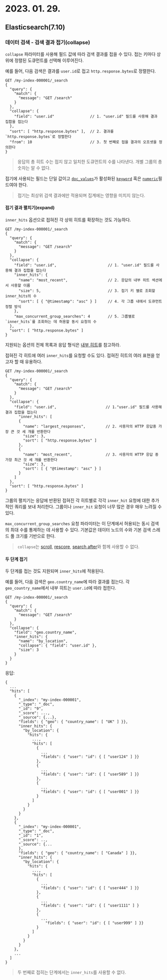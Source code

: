 # 2023. 01. 29.

## Elasticsearch(7.10)

### 데이터 검색 - 검색 결과 접기(collapse)

`collapse` 파라미터를 사용해 필드 값에 따라 검색 결과를 접을 수 있다. 접는 키마다 상위에 정렬된 도큐먼트를 선택해 이루어진다.

예를 들어, 다음 검색은 결과를 `user.id`로 접고 `http.response.bytes`로 정렬한다.

```http
GET /my-index-000001/_search
{
  "query": {
    "match": {
      "message": "GET /search"
    }
  },
  "collapse": {
    "field": "user.id"                // 1. "user.id" 필드를 사용해 결과 집합을 접는다
  },
  "sort": [ "http.response.bytes" ],  // 2. 결과를 `http.response.bytes`로 정렬한다
  "from": 10                          // 3. 첫 번째로 접을 결과의 오프셋을 정의한다
}
```

> 응답의 총 히트 수는 접지 않고 일치한 도큐먼트의 수를 나타낸다. 개별 그룹의 총 숫자는 알 수 없다.

접기에 사용되는 필드는 단일 값이고 [`doc_values`][doc-values]가 활성화된 [`keyword`][keyword-mapping] 혹은 [`numeric`][numeric-mapping]필드여야 한다.

> 접기는 최상위 검색 결과에만 적용되며 집계에는 영향을 미치지 않는다.

#### 접기 결과 펼치기(expand)

`inner_hits` 옵션으로 접혀진 각 상위 히트를 확장하는 것도 가능하다.

```http
GET /my-index-000001/_search
{
  "query": {
    "match": {
      "message": "GET /search"
    }
  },
  "collapse": {
    "field": "user.id",                       // 1. "user.id" 필드를 사용해 결과 집합을 접는다
    "inner_hits": {
      "name": "most_recent",                  // 2. 응답의 내부 히트 섹션에서 사용할 이름
      "size": 5,                              // 3. 접기 키 별로 조회할 inner_hits의 수
      "sort": [ { "@timestamp": "asc" } ]     // 4. 각 그룹 내에서 도큐먼트 정렬 방식
    },
    "max_concurrent_group_searches": 4        // 5. 그룹별로 `inner_hits`를 조회하는 데 허용할 동시 요청의 수
  },
  "sort": [ "http.response.bytes" ]
}
```

지원되는 옵션의 전체 목록과 응답 형식은 [내부 히트][inner-hit]를 참고하라.

접혀진 각 히트에 여러 `inner_hits`를 요청할 수도 있다. 접혀진 히트의 여러 표현을 얻고자 할 때 유용하다.

```http
GET /my-index-000001/_search
{
  "query": {
    "match": {
      "message": "GET /search"
    }
  },
  "collapse": {
    "field": "user.id",                      // 1."user.id" 필드를 사용해 결과 집합을 접는다
      "inner_hits": [
      {
        "name": "largest_responses",         // 2. 사용자의 HTTP 응답중 가장 큰 것 세 개를 반환한다
        "size": 3,
        "sort": [ "http.response.bytes" ]
      },
      {
        "name": "most_recent",               // 3. 사용자의 HTTP 응답 중 가장 최근 것 세 개를 반환한다
        "size": 3,
        "sort": [ { "@timestamp": "asc" } ]
      }
    ]
  },
  "sort": [ "http.response.bytes" ]
}
```

그룹의 펼치기는 응답에 반환된 접혀진 각 히트별로 각각 `inner_hit` 요청에 대한 추가적인 쿼리를 보내 처리한다. 그룹이나 `inner_hit` 요청이 너무 많은 경우 매우 느려질 수 있다.

`max_concurrent_group_searches` 요청 파라미터는 이 단계에서 허용되는 동시 검색의 최대 수를 통제하는 데 사용할 수 있다. 기본값은 데이터 노드의 수와 기본 검색 스레드 풀 크기를 기반으로 한다.

> `collapse`는 [scroll][scroll], [rescore][rescore], [search after][search after]와 함께 사용할 수 없다.

#### 두 단계 접기

두 단계를 접는 것도 지원되며 `inner_hits`에 적용된다.

예를 들어, 다음 검색은 `geo.country_name`에 따라 결과를 접는다. 각 `geo_country_name`에서 내부 히트는 `user.id`에 따라 접힌다.

```http
GET /my-index-000001/_search
{
  "query": {
    "match": {
      "message": "GET /search"
    }
  },
  "collapse": {
    "field": "geo.country_name",
    "inner_hits": {
      "name": "by_location",
      "collapse": { "field": "user.id" },
      "size": 3
    }
  }
}
```

응답:

```http
{
  ...
  "hits": [
    {
      "_index": "my-index-000001",
      "_type": "_doc",
      "_id": "9",
      "_score": ...,
      "_source": {...},
      "fields": { "geo": { "country_name": [ "UK" ] }},
      "inner_hits": {
        "by_location": {
          "hits": {
            ...,
            "hits": [
              {
                ...
                "fields": { "user": "id": { [ "user124" ] }}
              },
              {
                ...
                "fields": { "user": "id": { [ "user589" ] }}
              },
              {
                ...
                "fields": { "user": "id": { [ "user001" ] }}
              }
            ]
          }
        }
      }
    },
    {
      "_index": "my-index-000001",
      "_type": "_doc",
      "_id": "1",
      "_score": ..,
      "_source": {...
      },
      "fields": { "geo": { "country_name": [ "Canada" ] }},
      "inner_hits": {
        "by_location": {
          "hits": {
            ...,
            "hits": [
              {
                ...
                "fields": { "user": "id": { [ "user444" ] }}
              },
              {
                ...
                "fields": { "user": "id": { [ "user1111" ] }
              },
              {
                ...
                  "fields": { "user": "id": { [ "user999" ] }}
              }
            ]
          }
        }
      }
    },
    ...
  ]
}
```

> 두 번째로 접히는 단계에서는 `inner_hits`를 사용할 수 없다.



[doc-values]: https://www.elastic.co/guide/en/elasticsearch/reference/7.10/doc-values.html
[keyword-mapping]: https://www.elastic.co/guide/en/elasticsearch/reference/7.10/keyword.html
[numeric-mapping]: https://www.elastic.co/guide/en/elasticsearch/reference/7.10/number.html
[inner-hit]: https://www.elastic.co/guide/en/elasticsearch/reference/7.10/inner-hits.html
[scroll]: https://www.elastic.co/guide/en/elasticsearch/reference/7.10/paginate-search-results.html#scroll-search-results
[rescore]: https://www.elastic.co/guide/en/elasticsearch/reference/7.10/filter-search-results.html#rescore
[search after]: https://www.elastic.co/guide/en/elasticsearch/reference/7.10/paginate-search-results.html#search-after